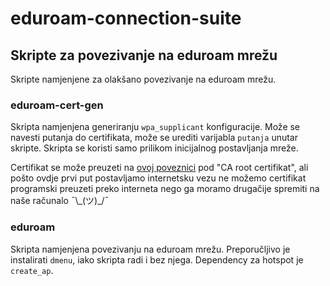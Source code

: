 # eduroam-connection-suite

## Skripte za povezivanje na eduroam mrežu

Skripte namjenjene za olakšano povezivanje na eduroam mrežu.

### eduroam-cert-gen

Skripta namjenjena generiranju ```wpa_supplicant``` konfiguracije. Može se navesti putanja do certifikata, može se urediti varijabla ```putanja``` unutar skripte. Skripta se koristi samo prilikom inicijalnog postavljanja mreže.

Certifikat se može preuzeti na [ovoj poveznici](https://installer.eduroam.hr/other_user.php?lang=hr) pod "CA root certifikat", ali pošto ovdje prvi put postavljamo internetsku vezu ne možemo certifikat programski preuzeti preko interneta nego ga moramo drugačije spremiti na naše računalo ¯\\\_(ツ)\_\/¯

### eduroam

Skripta namjenjena povezivanju na eduroam mrežu. Preporučljivo je instalirati ```dmenu```, iako skripta radi i bez njega. Dependency za hotspot je ```create_ap```.
